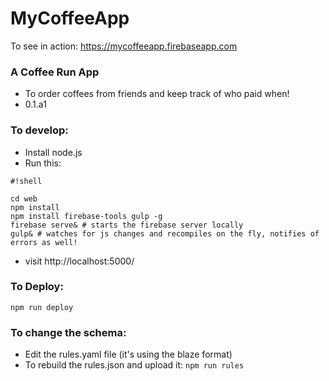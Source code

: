 # MyCoffeeApp #

To see in action: https://mycoffeeapp.firebaseapp.com

### A Coffee Run App ###

* To order coffees from friends and keep track of who paid when!
* 0.1.a1

### To develop: ###

* Install node.js
* Run this:
```
#!shell

cd web
npm install
npm install firebase-tools gulp -g
firebase serve& # starts the firebase server locally
gulp& # watches for js changes and recompiles on the fly, notifies of errors as well!

```
* visit http://localhost:5000/

### To Deploy: ###
```npm run deploy```

### To change the schema: ###
* Edit the rules.yaml file (it's using the blaze format)
* To rebuild the rules.json and upload it: ```npm run rules```
